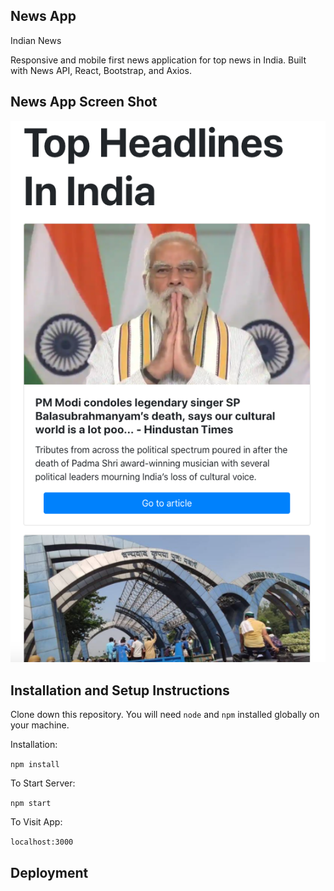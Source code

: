 ## News App

Indian News

Responsive and mobile first news application for top news in India. Built with News API, React, Bootstrap, and Axios.

## News App Screen Shot

![Image to app](src/assets/screenshot.png)

## Installation and Setup Instructions

Clone down this repository. You will need `node` and `npm` installed globally on your machine.

Installation:

`npm install`

To Start Server:

`npm start`

To Visit App:

`localhost:3000`

## Deployment
